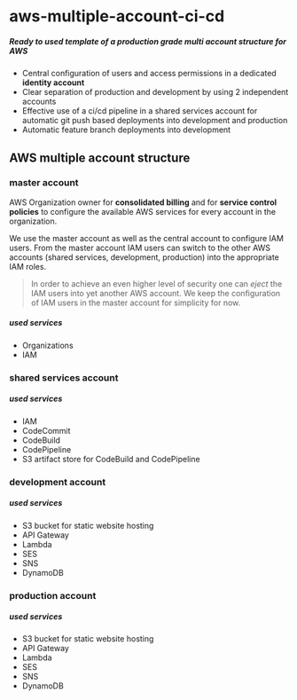 # aws-multiple-account-ci-cd

##### Ready to used template of a production grade multi account structure for AWS

* Central configuration of users and access permissions in a dedicated **identity account**
* Clear separation of production and development by using 2 independent accounts
* Effective use of a ci/cd pipeline in a shared services account for automatic git push based deployments into development and production
* Automatic feature branch deployments into development    


## AWS multiple account structure

### master account
AWS Organization owner for **consolidated billing** and for **service control policies** to 
configure the available AWS services for every account in the organization.

We use the master account as well as the central account to configure IAM users.
From the master account IAM users can switch to the other AWS accounts (shared services, development, production)
into the appropriate IAM roles. 
> In order to achieve an even higher level of security one can *eject* the IAM users into yet 
> another AWS account. We keep the configuration of IAM users in the master account for simplicity for now. 
##### used services
* Organizations
* IAM

### shared services account 
##### used services 
* IAM
* CodeCommit 
* CodeBuild
* CodePipeline 
* S3 artifact store for CodeBuild and CodePipeline 

### development account
##### used services 
* S3 bucket for static website hosting
* API Gateway 
* Lambda
* SES
* SNS
* DynamoDB

### production account
##### used services 
* S3 bucket for static website hosting
* API Gateway 
* Lambda
* SES
* SNS
* DynamoDB



